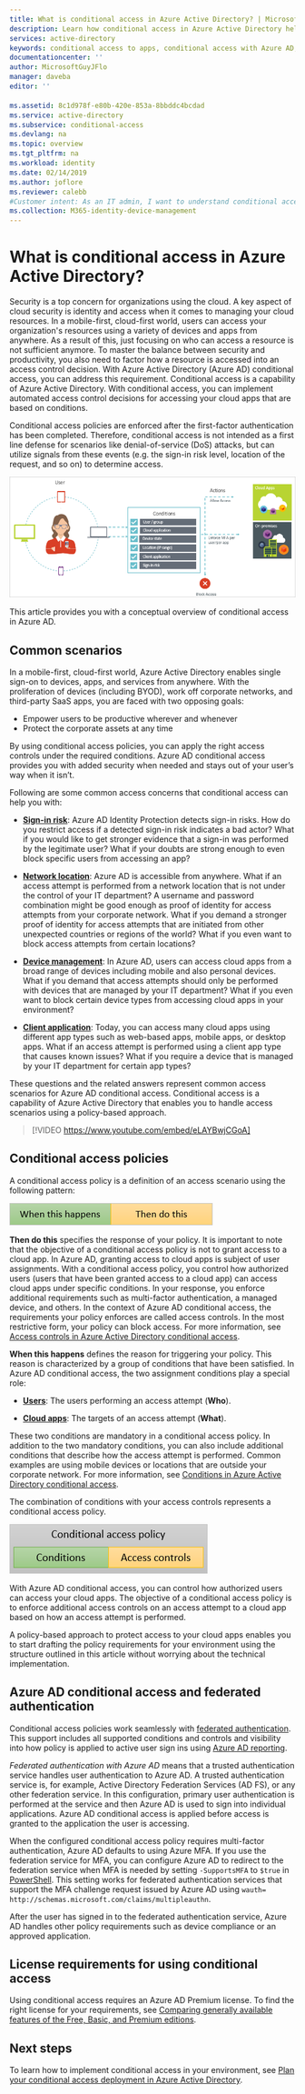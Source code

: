 ```yaml
---
title: What is conditional access in Azure Active Directory? | Microsoft Docs
description: Learn how conditional access in Azure Active Directory helps you to implement automated access decisions that are not only based on who tries to access a resource but also how a resource is accessed.
services: active-directory
keywords: conditional access to apps, conditional access with Azure AD, secure access to company resources, conditional access policies
documentationcenter: ''
author: MicrosoftGuyJFlo
manager: daveba
editor: ''

ms.assetid: 8c1d978f-e80b-420e-853a-8bbddc4bcdad
ms.service: active-directory
ms.subservice: conditional-access
ms.devlang: na
ms.topic: overview
ms.tgt_pltfrm: na
ms.workload: identity
ms.date: 02/14/2019
ms.author: joflore
ms.reviewer: calebb
#Customer intent: As an IT admin, I want to understand conditional access well enough so that I can control how users are accessing my resources.
ms.collection: M365-identity-device-management
---
```


# What is conditional access in Azure Active Directory?

Security is a top concern for organizations using the cloud. A key aspect of cloud security is identity and access when it comes to managing your cloud resources. In a mobile-first, cloud-first world, users can access your organization's resources using a variety of devices and apps from anywhere. As a result of this, just focusing on who can access a resource is not sufficient anymore. To master the balance between security and productivity, you also need to factor how a resource is accessed into an access control decision. With Azure Active Directory (Azure AD) conditional access, you can address this requirement. Conditional access is a capability of Azure Active Directory. With conditional access, you can implement automated access control decisions for accessing your cloud apps that are based on conditions. 

Conditional access policies are enforced after the first-factor authentication has been completed. Therefore, conditional access is not intended as a first line defense for scenarios like denial-of-service (DoS) attacks, but can utilize signals from these events (e.g. the sign-in risk level, location of the request, and so on) to determine access.  

![Control](./media/overview/81.png)

This article provides you with a conceptual overview of conditional access in Azure AD.



## Common scenarios

In a mobile-first, cloud-first world, Azure Active Directory enables single sign-on to devices, apps, and services from anywhere. With the proliferation of devices (including BYOD), work off corporate networks, and third-party SaaS apps, you are faced with two opposing goals:

- Empower users to be productive wherever and whenever
- Protect the corporate assets at any time

By using conditional access policies, you can apply the right access controls under the required conditions. Azure AD conditional access provides you with added security when needed and stays out of your user’s way when it isn’t. 

Following are some common access concerns that conditional access can help you with:



- **[Sign-in risk](conditions.md#sign-in-risk)**: Azure AD Identity Protection detects sign-in risks. How do you restrict access if a detected sign-in risk indicates a bad actor? What if you would like to get stronger evidence that a sign-in was  performed by the legitimate user? What if your doubts are strong enough to even block specific users from accessing an app?  

- **[Network location](location-condition.md)**: Azure AD is accessible from anywhere. What if an access attempt is performed from a network location that is not under the control of your IT department? A username and password combination might be good enough as proof of identity for access attempts from your corporate network. What if you demand a stronger proof of identity for access attempts that are initiated from other unexpected countries or regions of the world? What if you even want to block access attempts from certain locations?  

- **[Device management](conditions.md#device-platforms)**: In Azure AD, users can access cloud apps from a broad range of devices including mobile and also personal devices. What if you demand that access attempts should only be performed with devices that are managed by your IT department? What if you even want to block certain device types from accessing cloud apps in your environment? 

- **[Client application](conditions.md#client-apps)**: Today, you can access many cloud apps using different app types such as web-based apps, mobile apps, or desktop apps. What if an access attempt is performed using a client app type that causes known issues? What if you require a device that is managed by your IT department for certain app types? 

These questions and the related answers represent common access scenarios for Azure AD conditional access. 
Conditional access is a capability of Azure Active Directory that enables you to handle access scenarios using a policy-based approach.

  


> [!VIDEO https://www.youtube.com/embed/eLAYBwjCGoA]


## Conditional access policies

A conditional access policy is a definition of an access scenario using the following pattern:

![Control](./media/overview/10.png)

**Then do this** specifies the response of your policy. It is important to note that the objective of a conditional access policy is not to grant access to a cloud app. In Azure AD, granting access to cloud apps is subject of user assignments. With a conditional access policy, you control how authorized users (users that have been granted access to a cloud app) can access cloud apps under specific conditions. In your response, you enforce additional requirements such as multi-factor authentication, a managed device, and others. In the context of Azure AD conditional access, the requirements your policy enforces are called access controls. In the most restrictive form, your policy can block access. For more information, see [Access controls in Azure Active Directory conditional access](controls.md).
     

**When this happens** defines the reason for triggering your policy. This reason is characterized by a group of conditions that have been satisfied. In Azure AD conditional access, the two assignment conditions play a special role:

- **[Users](conditions.md#users-and-groups)**: The users performing an access attempt (**Who**). 

- **[Cloud apps](conditions.md#cloud-apps)**: The targets of an access attempt (**What**).    

These two conditions are mandatory in a conditional access policy. In addition to the two mandatory conditions, you can also include additional conditions that describe how the access attempt is performed. Common examples are using mobile devices or locations that are outside your corporate network. For more information, see [Conditions in Azure Active Directory conditional access](conditions.md).   

The combination of conditions with your access controls represents a conditional access policy. 

![Control](./media/overview/51.png)

With Azure AD conditional access, you can control how authorized users can access your cloud apps. The objective of a conditional access policy is to enforce additional access controls on an access attempt to a cloud app based on how an access attempt is performed.

A policy-based approach to protect access to your cloud apps enables you to start drafting the policy requirements for your environment using the structure outlined in this article without worrying about the technical implementation. 


## Azure AD conditional access and federated authentication

Conditional access policies work seamlessly with [federated authentication](../../security/azure-ad-choose-authn.md#federated-authentication). This support includes all supported conditions and controls and visibility into how policy is applied to active user sign ins using [Azure AD reporting](../reports-monitoring/concept-sign-ins.md).

*Federated authentication with Azure AD* means that a trusted authentication service handles user authentication to Azure AD. A trusted authentication service is, for example, Active Directory Federation Services (AD FS), or any other federation service. In this configuration, primary user authentication is performed at the service and then Azure AD is used to sign into individual applications. Azure AD conditional access is applied before access is granted to the application the user is accessing. 

When the configured conditional access policy requires multi-factor authentication, Azure AD defaults to using Azure MFA. If you use the federation service for MFA, you can configure Azure AD to redirect to the federation service when MFA is needed by setting `-SupportsMFA` to `$true` in [PowerShell](https://docs.microsoft.com/powershell/module/msonline/set-msoldomainfederationsettings). This setting works for federated authentication services that support the MFA challenge request issued by Azure AD using `wauth= http://schemas.microsoft.com/claims/multipleauthn`.

After the user has signed in to the federated authentication service, Azure AD handles other policy requirements such as device compliance or an approved application.

## License requirements for using conditional access

Using conditional access requires an Azure AD Premium license. To find the right license for your requirements, see [Comparing generally available features of the Free, Basic, and Premium editions](https://azure.microsoft.com/pricing/details/active-directory/).


## Next steps

To learn how to implement conditional access in your environment, see [Plan your conditional access deployment in Azure Active Directory](plan-conditional-access.md).



